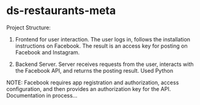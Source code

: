 # ds-restaurants-meta
Project Structure:

1. Frontend for user interaction.
   The user logs in, follows the installation instructions on Facebook.
   The result is an access key for posting on Facebook and Instagram.

3. Backend Server.
   Server receives requests from the user, interacts with the Facebook API, and returns the posting result.
   Used Python

NOTE:
Facebook requires app registration and authorization, access configuration, and then provides an authorization key for the API.
Documentation in process...
